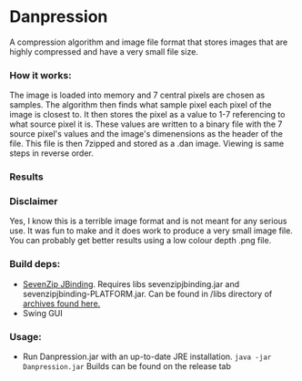 # Danpression
A compression algorithm and image file format that stores images that are highly compressed and have a very small file size.

### How it works:
The image is loaded into memory and 7 central pixels are chosen as samples. The algorithm then finds what sample pixel each pixel of the image is closest to. It then stores the pixel as a value to 1-7 referencing to what source pixel it is. These values are written to a binary file with the 7 source pixel's values and the image's dimenensions as the header of the file. This file is then 7zipped and stored as a .dan image. Viewing is same steps in reverse order.

### Results




### Disclaimer
Yes, I know this is a terrible image format and is not meant for any serious use. It was fun to make and it does work to
produce a very small image file. You can probably get better results using a low colour depth .png file.

 ### Build deps:
* [SevenZip JBinding](http://sevenzipjbind.sourceforge.net/). Requires libs sevenzipjbinding.jar and sevenzipjbinding-PLATFORM.jar.
Can be found in /libs directory of [archives found here.](https://sourceforge.net/projects/sevenzipjbind/files/7-Zip-JBinding/9.20-2.00beta/)
* Swing GUI

### Usage: 
* Run Danpression.jar with an up-to-date JRE installation. `java -jar Danpression.jar` Builds can be found on the release tab
